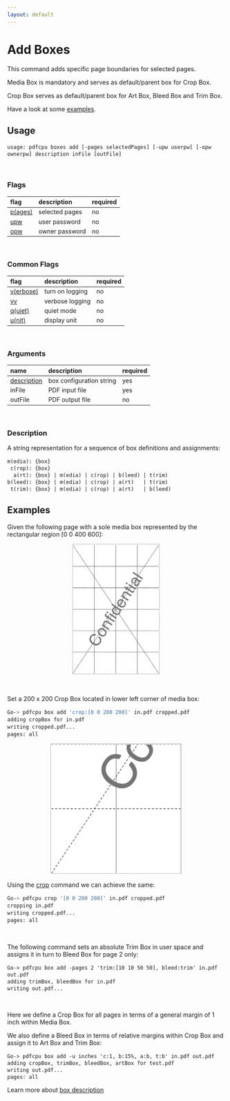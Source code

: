 ```yaml
---
layout: default
---
```


# Add Boxes

This command adds specific page boundaries for selected pages.

Media Box is mandatory and serves as default/parent box for Crop Box.

Crop Box serves as default/parent box for Art Box, Bleed Box and Trim Box.

Have a look at some [examples](#examples).

## Usage

```
usage: pdfcpu boxes add [-pages selectedPages] [-upw userpw] [-opw ownerpw] description inFile [outFile]
```

<br>

### Flags

| flag                                         | description    | required
|:---------------------------------------------|:---------------|---------
| [p(ages)](../getting_started/page_selection) | selected pages | no
| [upw](../getting_started/common_flags.md)    | user password  | no
| [opw](../getting_started/common_flags.md)    | owner password | no

<br>

### Common Flags

| flag                                            | description     | required
|:------------------------------------------------|:----------------|---------
| [v(erbose)](../getting_started/common_flags.md) | turn on logging | no
| [vv](../getting_started/common_flags.md)        | verbose logging | no
| [q(uiet)](../getting_started/common_flags.md)   | quiet mode      | no
| [u(nit)](../getting_started/common_flags.md)    | display unit    | no

<br>

### Arguments

| name         | description         | required
|:-------------|:--------------------|:--------
| [description](../getting_started/box.md)  | box configuration string | yes
| inFile       | PDF input file      | yes
| outFile      | PDF output file     | no

<br>


### Description

A string representation for a sequence of box definitions and assignments:

    m(edia): {box}
     c(rop): {box}
      a(rt): {box} | m(edia) | c(rop) | b(leed) | t(rim)
    b(leed): {box} | m(edia) | c(rop) | a(rt)   | t(rim)
     t(rim): {box} | m(edia) | c(rop) | a(rt)   | b(leed)

## Examples

 Given the following page with a sole media box represented by the rectangular region [0 0 400 600]:

<p align="center">
  <img style="border-color:silver" border="1" src="../core/resources/cr.png" height="300">
</p>

<br>

Set a 200 x 200 Crop Box located in lower left corner of media box:

```sh
Go-> pdfcpu box add 'crop:[0 0 200 200]' in.pdf cropped.pdf
adding cropBox for in.pdf
writing cropped.pdf...
pages: all
```

<p align="center">
  <img style="border-color:silver" border="1" src="../core/resources/cr1.png" height="300">
</p>

Using the [crop](../core/crop.md) command we can achieve the same:
```sh
Go-> pdfcpu crop '[0 0 200 200]' in.pdf cropped.pdf
cropping in.pdf
writing cropped.pdf...
pages: all
```

<br>

The following command sets an absolute Trim Box in user space and assigns it in turn to Bleed Box for page 2 only: 

```
Go-> pdfcpu box add -pages 2 'trim:[10 10 50 50], bleed:trim' in.pdf out.pdf
adding trimBox, bleedBox for in.pdf
writing out.pdf...
```

<br>

Here we define a Crop Box for all pages in terms of a general margin of 1 inch within Media Box.

We also define a Bleed Box in terms of relative margins within Crop Box and assign it to Art Box and Trim Box:  

```
Go-> pdfcpu box add -u inches 'c:1, b:15%, a:b, t:b' in.pdf out.pdf
adding cropBox, trimBox, bleedBox, artBox for test.pdf
writing out.pdf...
pages: all
```

Learn more about [box description](../getting_started/box.md)